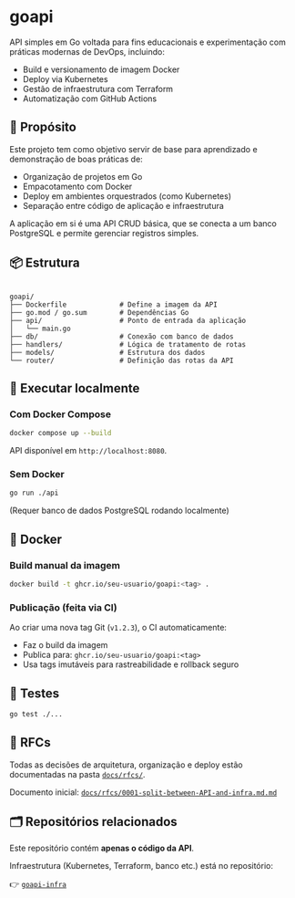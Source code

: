 # goapi

API simples em Go voltada para fins educacionais e experimentação com práticas modernas de DevOps, incluindo:

- Build e versionamento de imagem Docker
- Deploy via Kubernetes
- Gestão de infraestrutura com Terraform
- Automatização com GitHub Actions

## 🎯 Propósito

Este projeto tem como objetivo servir de base para aprendizado e demonstração de boas práticas de:

- Organização de projetos em Go
- Empacotamento com Docker
- Deploy em ambientes orquestrados (como Kubernetes)
- Separação entre código de aplicação e infraestrutura

A aplicação em si é uma API CRUD básica, que se conecta a um banco PostgreSQL e permite gerenciar registros simples.

## 📦 Estrutura

```

goapi/
├── Dockerfile             # Define a imagem da API
├── go.mod / go.sum        # Dependências Go
├── api/                   # Ponto de entrada da aplicação
│   └── main.go
├── db/                    # Conexão com banco de dados
├── handlers/              # Lógica de tratamento de rotas
├── models/                # Estrutura dos dados
└── router/                # Definição das rotas da API

````

## 🚀 Executar localmente

### Com Docker Compose

```bash
docker compose up --build
````

API disponível em `http://localhost:8080`.

### Sem Docker

```bash
go run ./api
```

(Requer banco de dados PostgreSQL rodando localmente)

## 🐳 Docker

### Build manual da imagem

```bash
docker build -t ghcr.io/seu-usuario/goapi:<tag> .
```

### Publicação (feita via CI)

Ao criar uma nova tag Git (`v1.2.3`), o CI automaticamente:

* Faz o build da imagem
* Publica para: `ghcr.io/seu-usuario/goapi:<tag>`
* Usa tags imutáveis para rastreabilidade e rollback seguro

## 🧪 Testes

```bash
go test ./...
```

## 📘 RFCs

Todas as decisões de arquitetura, organização e deploy estão documentadas na pasta [`docs/rfcs/`](./docs/rfcs/).

Documento inicial: [`docs/rfcs/0001-split-between-API-and-infra.md.md`](./docs/rfcs/0001-split-between-API-and-infra.md.md)

## 🗂️ Repositórios relacionados

Este repositório contém **apenas o código da API**.

Infraestrutura (Kubernetes, Terraform, banco etc.) está no repositório:

👉 [`goapi-infra`](https://github.com/seu-usuario/goapi-infra)
